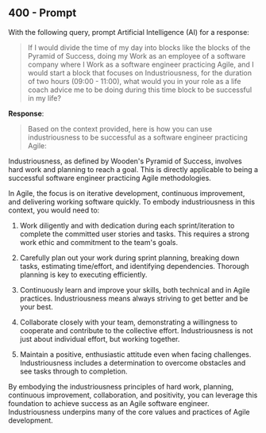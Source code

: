 ## 400 - Prompt

With the following query, prompt Artificial Intelligence (AI) for a response:

> If I would divide the time of my day into blocks like the blocks of the Pyramid of Success, doing my Work as an employee of a software company where I Work as a software engineer practicing Agile, and I would start a block that focuses on Industriousness, for the duration of two hours (09:00 - 11:00), what would you in your role as a life coach advice me to be doing during this time block to be successful in my life?

**Response**:

> Based on the context provided, here is how you can use industriousness to be successful as a software engineer practicing Agile:

Industriousness, as defined by Wooden's Pyramid of Success, involves hard work and planning to reach a goal. This is directly applicable to being a successful software engineer practicing Agile methodologies.

In Agile, the focus is on iterative development, continuous improvement, and delivering working software quickly. To embody industriousness in this context, you would need to:

1. Work diligently and with dedication during each sprint/iteration to complete the committed user stories and tasks. This requires a strong work ethic and commitment to the team's goals.

2. Carefully plan out your work during sprint planning, breaking down tasks, estimating time/effort, and identifying dependencies. Thorough planning is key to executing efficiently.

3. Continuously learn and improve your skills, both technical and in Agile practices. Industriousness means always striving to get better and be your best.

4. Collaborate closely with your team, demonstrating a willingness to cooperate and contribute to the collective effort. Industriousness is not just about individual effort, but working together.

5. Maintain a positive, enthusiastic attitude even when facing challenges. Industriousness includes a determination to overcome obstacles and see tasks through to completion.

By embodying the industriousness principles of hard work, planning, continuous improvement, collaboration, and positivity, you can leverage this foundation to achieve success as an Agile software engineer. Industriousness underpins many of the core values and practices of Agile development.
